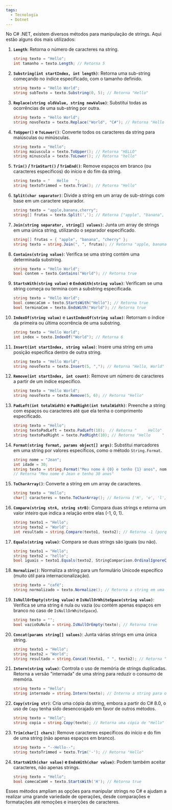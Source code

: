 ```yaml
---
tags:
  - Tecnologia
  - Dotnet
---
```

No C# .NET, existem diversos métodos para manipulação de strings. Aqui estão alguns dos mais utilizados:

1. **`Length`**: Retorna o número de caracteres na string.
   ```csharp
   string texto = "Hello";
   int tamanho = texto.Length; // Retorna 5
   ```

2. **`Substring(int startIndex, int length)`**: Retorna uma sub-string começando no índice especificado, com o tamanho definido.
   ```csharp
   string texto = "Hello World";
   string subTexto = texto.Substring(0, 5); // Retorna "Hello"
   ```

3. **`Replace(string oldValue, string newValue)`**: Substitui todas as ocorrências de uma sub-string por outra.
   ```csharp
   string texto = "Hello World";
   string novoTexto = texto.Replace("World", "C#"); // Retorna "Hello C#"
   ```

4. **`ToUpper()` e `ToLower()`**: Converte todos os caracteres da string para maiúsculas ou minúsculas.
   ```csharp
   string texto = "Hello";
   string maiuscula = texto.ToUpper(); // Retorna "HELLO"
   string minuscula = texto.ToLower(); // Retorna "hello"
   ```

5. **`Trim()` / `TrimStart()` / `TrimEnd()`**: Remove espaços em branco (ou caracteres específicos) do início e do fim da string.
   ```csharp
   string texto = "   Hello   ";
   string textoTrimmed = texto.Trim(); // Retorna "Hello"
   ```

6. **`Split(char separator)`**: Divide a string em um array de sub-strings com base em um caractere separador.
   ```csharp
   string texto = "apple,banana,cherry";
   string[] frutas = texto.Split(','); // Retorna ["apple", "banana", "cherry"]
   ```

7. **`Join(string separator, string[] values)`**: Junta um array de strings em uma única string, utilizando o separador especificado.
   ```csharp
   string[] frutas = { "apple", "banana", "cherry" };
   string texto = string.Join(", ", frutas); // Retorna "apple, banana, cherry"
   ```

8. **`Contains(string value)`**: Verifica se uma string contém uma determinada substring.
   ```csharp
   string texto = "Hello World";
   bool contem = texto.Contains("World"); // Retorna true
   ```

9. **`StartsWith(string value)` e `EndsWith(string value)`**: Verificam se uma string começa ou termina com a substring especificada.
   ```csharp
   string texto = "Hello World";
   bool comecaCom = texto.StartsWith("Hello"); // Retorna true
   bool terminaCom = texto.EndsWith("World"); // Retorna true
   ```

10. **`IndexOf(string value)`** e **`LastIndexOf(string value)`**: Retornam o índice da primeira ou última ocorrência de uma substring.
    ```csharp
    string texto = "Hello World";
    int index = texto.IndexOf("World"); // Retorna 6
    ```

11. **`Insert(int startIndex, string value)`**: Insere uma string em uma posição específica dentro de outra string.
    ```csharp
    string texto = "Hello World";
    string novoTexto = texto.Insert(5, ","); // Retorna "Hello, World"
    ```

12. **`Remove(int startIndex, int count)`**: Remove um número de caracteres a partir de um índice específico.
    ```csharp
    string texto = "Hello World";
    string novoTexto = texto.Remove(5, 6); // Retorna "Hello"
    ```

13. **`PadLeft(int totalWidth)` e `PadRight(int totalWidth)`**: Preenche a string com espaços ou caracteres até que ela tenha o comprimento especificado.
    ```csharp
    string texto = "Hello";
    string textoPadLeft = texto.PadLeft(10);  // Retorna "     Hello"
    string textoPadRight = texto.PadRight(10); // Retorna "Hello     "
    ```

14. **`Format(string format, params object[] args)`**: Substitui marcadores em uma string por valores específicos, como o método `String.Format`.
    ```csharp
    string nome = "Jean";
    int idade = 30;
    string texto = string.Format("Meu nome é {0} e tenho {1} anos", nome, idade); 
    // Retorna "Meu nome é Jean e tenho 30 anos"
    ```

15. **`ToCharArray()`**: Converte a string em um array de caracteres.
    ```csharp
    string texto = "Hello";
    char[] caracteres = texto.ToCharArray(); // Retorna ['H', 'e', 'l', 'l', 'o']
    ```

16. **`Compare(string strA, string strB)`**: Compara duas strings e retorna um valor inteiro que indica a relação entre elas (-1, 0, 1).
    ```csharp
    string texto1 = "Hello";
    string texto2 = "World";
    int resultado = string.Compare(texto1, texto2); // Retorna -1 (porque "Hello" é menor que "World")
    ```

17. **`Equals(string value)`**: Compara se duas strings são iguais (ou não).
    ```csharp
    string texto1 = "Hello";
    string texto2 = "hello";
    bool iguais = texto1.Equals(texto2, StringComparison.OrdinalIgnoreCase); // Retorna true (comparação ignorando maiúsculas/minúsculas)
    ```

18. **`Normalize()`**: Normaliza a string para um formulário Unicode específico (muito útil para internacionalização).
    ```csharp
    string texto = "café";
    string normalizado = texto.Normalize(); // Retorna a string em uma forma Unicode normalizada
    ```

19. **`IsNullOrEmpty(string value)` e `IsNullOrWhiteSpace(string value)`**: Verifica se uma string é nula ou vazia (ou contém apenas espaços em branco no caso de `IsNullOrWhiteSpace`).
    ```csharp
    string texto = "";
    bool vazioOuNulo = string.IsNullOrEmpty(texto); // Retorna true
    ```

20. **`Concat(params string[] values)`**: Junta várias strings em uma única string.
    ```csharp
    string texto1 = "Hello";
    string texto2 = "World";
    string resultado = string.Concat(texto1, " ", texto2); // Retorna "Hello World"
    ```

21. **`Intern(string value)`**: Controla o uso de memória de strings duplicadas. Retorna a versão "internada" de uma string para reduzir o consumo de memória.
    ```csharp
    string texto = "Hello";
    string internado = string.Intern(texto); // Interna a string para otimização de memória
    ```

22. **`Copy(string str)`**: Cria uma cópia da string, embora a partir do C# 8.0, o uso de `Copy` tenha sido desencorajado em favor de outros métodos.
    ```csharp
    string texto = "Hello";
    string copia = string.Copy(texto); // Retorna uma cópia de "Hello"
    ```

23. **`Trim(char[] chars)`**: Remove caracteres específicos do início e do fim de uma string (não apenas espaços em branco).
    ```csharp
    string texto = "--Hello--";
    string textoTrimmed = texto.Trim('-'); // Retorna "Hello"
    ```

24. **`StartsWith(char value)` e `EndsWith(char value)`**: Podem também aceitar caracteres, não apenas strings.
    ```csharp
    string texto = "Hello";
    bool comecaComH = texto.StartsWith('H'); // Retorna true
    ```

Esses métodos ampliam as opções para manipular strings no C# e ajudam a realizar uma grande variedade de operações, desde comparações e formatações até remoções e inserções de caracteres.